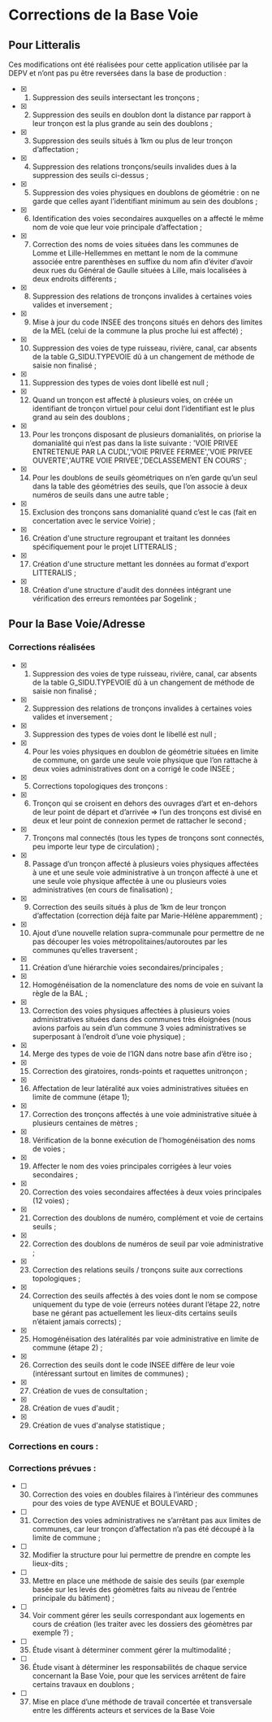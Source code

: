 # Corrections de la Base Voie

## Pour Litteralis

Ces modifications ont été réalisées pour cette application utilisée par la DEPV et n’ont pas pu être reversées dans la base de production :

- [x] 1. Suppression des seuils intersectant les tronçons ;
- [x] 2. Suppression des seuils en doublon dont la distance par rapport à leur tronçon est la plus grande au sein des doublons ;
- [x] 3. Suppression des seuils situés à 1km ou plus de leur tronçon d’affectation ;
- [x] 4. Suppression des relations tronçons/seuils invalides dues à la suppression des seuils ci-dessus ;
- [x] 5. Suppression des voies physiques en doublons de géométrie : on ne garde que celles ayant l’identifiant minimum au sein des doublons ;
- [x] 6. Identification des voies secondaires auxquelles on a affecté le même nom de voie que leur voie principale d’affectation ;
- [x] 7. Correction des noms de voies situées dans les communes de Lomme et Lille-Hellemmes en mettant le nom de la commune associée entre parenthèses en suffixe du nom afin d’éviter d’avoir deux rues du Général de Gaulle situées à Lille, mais localisées à deux endroits différents ;
- [x] 8. Suppression des relations de tronçons invalides à certaines voies valides et inversement ;
- [x] 9. Mise à jour du code INSEE des tronçons situés en dehors des limites de la MEL (celui de la commune la plus proche lui est affecté) ;
- [x] 10. Suppression des voies de type ruisseau, rivière, canal, car absents de la table G_SIDU.TYPEVOIE dû à un changement de méthode de saisie non finalisé ;
- [x] 11. Suppression des types de voies dont libellé est null ;
- [x] 12. Quand un tronçon est affecté à plusieurs voies, on créée un identifiant de tronçon virtuel pour celui dont l’identifiant est le plus grand au sein des doublons ;
- [x] 13. Pour les tronçons disposant de plusieurs domanialités, on priorise la domanialité qui n’est pas dans la liste suivante : 'VOIE PRIVEE ENTRETENUE PAR LA CUDL','VOIE PRIVEE FERMEE','VOIE PRIVEE OUVERTE','AUTRE VOIE PRIVEE','DECLASSEMENT EN COURS' ;
- [x] 14. Pour les doublons de seuils géométriques on n’en garde qu’un seul dans la table des géométries des seuils, que l’on associe à deux numéros de seuils dans une autre table ;
- [x] 15. Exclusion des tronçons sans domanialité quand c’est le cas (fait en concertation avec le service Voirie) ;
- [x] 16. Création d'une structure regroupant et traitant les données spécifiquement pour le projet LITTERALIS ;
- [x] 17. Création d'une structure mettant les données au format d'export LITTERALIS ;
- [x] 18. Création d'une structure d'audit des données intégrant une vérification des erreurs remontées par Sogelink ;

## Pour la Base Voie/Adresse

### Corrections réalisées

- [x] 1. Suppression des voies de type ruisseau, rivière, canal, car absents de la table G_SIDU.TYPEVOIE dû à un changement de méthode de saisie non finalisé ;
- [x] 2. Suppression des relations de tronçons invalides à certaines voies valides et inversement ;
- [x] 3. Suppression des types de voies dont le libellé est null ;
- [x] 4. Pour les voies physiques en doublon de géométrie situées en limite de commune, on garde une seule voie physique que l’on rattache à deux voies administratives dont on a corrigé le code INSEE ;
- [x] 5. Corrections topologiques des tronçons :
- [x] 6. Tronçon qui se croisent en dehors des ouvrages d’art et en-dehors de leur point de départ et d’arrivée => l’un des tronçons est divisé en deux et leur point de connexion permet de rattacher le second ;
- [x] 7. Tronçons mal connectés (tous les types de tronçons sont connectés, peu importe leur type de circulation) ;
- [x] 8. Passage d’un tronçon affecté à plusieurs voies physiques affectées à une et une seule voie administrative à un tronçon affecté à une et une seule voie physique affectée à une ou plusieurs voies administratives (en cours de finalisation) ;
- [x] 9. Correction des seuils situés à plus de 1km de leur tronçon d’affectation (correction déjà faite par Marie-Hélène apparemment) ;
- [x] 10. Ajout d’une nouvelle relation supra-communale pour permettre de ne pas découper les voies métropolitaines/autoroutes par les communes qu’elles traversent ;
- [x] 11. Création d’une hiérarchie voies secondaires/principales ;
- [x] 12. Homogénéisation de la nomenclature des noms de voie en suivant la règle de la BAL ;
- [x] 13. Correction des voies physiques affectées à plusieurs voies administratives situées dans des communes très éloignées (nous avions parfois au sein d’un commune 3 voies administratives se superposant à l’endroit d’une voie physique) ;
- [x] 14. Merge des types de voie de l’IGN dans notre base afin d’être iso ;
- [x] 15. Correction des giratoires, ronds-points et raquettes unitronçon ;
- [x] 16. Affectation de leur latéralité aux voies administratives situées en limite de commune (étape 1);
- [x] 17. Correction des tronçons affectés à une voie administrative située à plusieurs centaines de mètres ;
- [x] 18. Vérification de la bonne exécution de l’homogénéisation des noms de voies ;
- [x] 19. Affecter le nom des voies principales corrigées à leur voies secondaires ;
- [x] 20. Correction des voies secondaires affectées à deux voies principales (12 voies) ;
- [x] 21. Correction des doublons de numéro, complément et voie de certains seuils ;
- [x] 22. Correction des doublons de numéros de seuil par voie administrative ;
- [x] 23. Correction des relations seuils / tronçons suite aux corrections topologiques ;
- [x] 24. Correction des seuils affectés à des voies dont le nom se compose uniquement du type de voie (erreurs notées durant l’étape 22, notre base ne gérant pas actuellement les lieux-dits certains seuils n’étaient jamais corrects) ;
- [x] 25. Homogénéisation des latéralités par voie administrative en limite de commune (étape 2) ;
- [x] 26. Correction des seuils dont le code INSEE diffère de leur voie (intéressant surtout en limites de communes) ;
- [x] 27. Création de vues de consultation ;
- [x] 28. Création de vues d'audit ;
- [x] 29. Création de vues d'analyse statistique ;

### Corrections en cours :


### Corrections prévues :
- [ ] 30. Correction des voies en doubles filaires à l’intérieur des communes pour des voies de type AVENUE et BOULEVARD ;
- [ ] 31. Correction des voies administratives ne s’arrêtant pas aux limites de communes, car leur tronçon d’affectation n’a pas été découpé à la limite de commune ;
- [ ] 32. Modifier la structure pour lui permettre de prendre en compte les lieux-dits ;
- [ ] 33. Mettre en place une méthode de saisie des seuils (par exemple basée sur les levés des géomètres faits au niveau de l’entrée principale du bâtiment) ;
- [ ] 34. Voir comment gérer les seuils correspondant aux logements en cours de création (les traiter avec les dossiers des géomètres par exemple ?) ;
- [ ] 35. Étude visant à déterminer comment gérer la multimodalité ;
- [ ] 36. Étude visant à déterminer les responsabilités de chaque service concernant la Base Voie, pour que les services arrêtent de faire certains travaux en doublons ;
- [ ] 37. Mise en place d’une méthode de travail concertée et transversale entre les différents acteurs et services de la Base Voie
